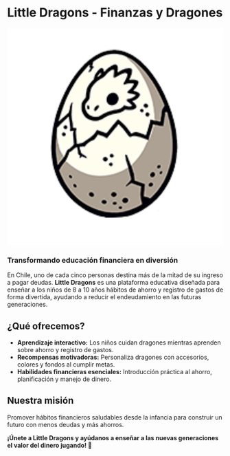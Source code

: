 # Little Dragons - Finanzas y Dragones

<img width="580" alt="Logo" src="./logo.png">

### Transformando educación financiera en diversión

En Chile, uno de cada cinco personas destina más de la mitad de su ingreso a pagar deudas. **Little Dragons** es una plataforma educativa diseñada para enseñar a los niños de 8 a 10 años hábitos de ahorro y registro de gastos de forma divertida, ayudando a reducir el endeudamiento en las futuras generaciones.

## ¿Qué ofrecemos?

- **Aprendizaje interactivo:** Los niños cuidan dragones mientras aprenden sobre ahorro y registro de gastos.
- **Recompensas motivadoras:** Personaliza dragones con accesorios, colores y fondos al cumplir metas.
- **Habilidades financieras esenciales:** Introducción práctica al ahorro, planificación y manejo de dinero.

## Nuestra misión

Promover hábitos financieros saludables desde la infancia para construir un futuro con menos deudas y más ahorros.

**¡Únete a Little Dragons y ayúdanos a enseñar a las nuevas generaciones el valor del dinero jugando! 🐉**
